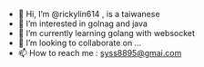- 👋 Hi, I’m @rickylin614 , is a taiwanese
- 👀 I’m interested in golnag and java
- 🌱 I’m currently learning golang with websocket
- 💞️ I’m looking to collaborate on ...
- 📫 How to reach me : syss8895@gmai.com

<!---
rickylin614/rickylin614 is a ✨ special ✨ repository because its `README.md` (this file) appears on your GitHub profile.
You can click the Preview link to take a look at your changes.
--->
